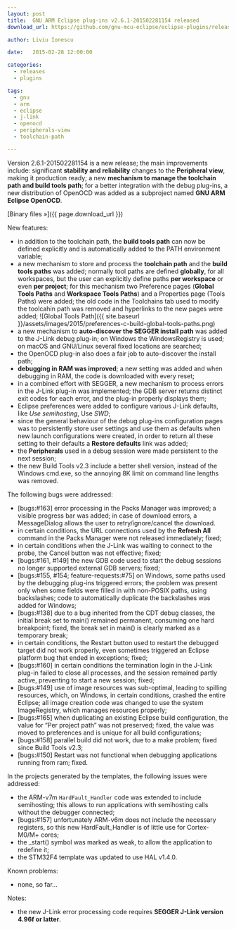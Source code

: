 ```yaml
---
layout: post
title:  GNU ARM Eclipse plug-ins v2.6.1-201502281154 released
download_url: https://github.com/gnu-mcu-eclipse/eclipse-plugins/releases/tag/v2.6.1-201502281154

author: Liviu Ionescu

date:   2015-02-28 12:00:00

categories:
  - releases
  - plugins

tags:
  - gnu
  - arm
  - eclipse
  - j-link
  - openocd
  - peripherals-view
  - toolchain-path

---
```


Version 2.6.1-201502281154 is a new release; the main improvements include: significant **stability and reliability** changes to the **Peripheral view**, making it production ready; a new **mechanism to manage the toolchain path and build tools path**; for a better integration with the debug plug-ins, a new distribution of OpenOCD was added as a subproject named **GNU ARM Eclipse OpenOCD**.

[Binary files »]({{ page.download_url }})

New features:

* in addition to the toolchain path, the **build tools path** can now be defined explicitly and is automatically added to the PATH environment variable;
* a new mechanism to store and process the **toolchain path** and the **build tools paths** was added; normally tool paths are defined **globally**, for all workspaces, but the user can explicitly define paths **per workspace** or even **per project**; for this mechanism two Preference pages (**Global Tools Paths** and **Workspace Tools Paths**) and a Properties page (Tools Paths) were added; the old code in the Toolchains tab used to modify the toolcahin path was removed and hyperlinks to the new pages were added;
![Global Tools Path]({{ site.baseurl }}/assets/images/2015/preferences-c-build-global-tools-paths.png)
* a new mechanism to **auto-discover the SEGGER install path** was added to the J-Link debug plug-in; on Windows the WindowsRegistry is used; on macOS and GNU/Linux several fixed locations are searched;
* the OpenOCD plug-in also does a fair job to auto-discover the install path;
* **debugging in RAM was improved**; a new setting was added and when debugging in RAM, the code is downloaded with every reset;
* in a combined effort with SEGGER, a new mechanism to process errors in the J-Link plug-in was implemented; the GDB server returns distinct exit codes for each error, and the plug-in properly displays them;
* Eclipse preferences were added to configure various J-Link defaults, like _Use semihosting_, Use _SWD_;
* since the general behaviour of the debug plug-ins configuration pages was to persistently store user settings and use them as defaults when new launch configurations were created, in order to return all these setting to their defaults a **Restore defaults** link was added;
* the **Peripherals** used in a debug session were made persistent to the next session;
* the new Build Tools v2.3 include a better shell version, instead of the Windows cmd.exe, so the annoying 8K limit on command line lengths was removed.

The following bugs were addressed:

* [bugs:#163] error processing in the Packs Manager was improved; a visible progress bar was added; in case of download errors, a MessageDialog allows the user to retry/ignore/cancel the download.
* in certain conditions, the URL connections used by the **Refresh All** command in the Packs Manager were not released immediately; fixed;
* in certain conditions when the J-Link was waiting to connect to the probe, the Cancel button was not effective; fixed;
* [bugs:#161, #149] the new GDB code used to start the debug sessions no longer supported external GDB servers; fixed;
* [bugs:#155, #154; feature-requests:#75] on Windows, some paths used by the debugging plug-ins triggered errors; the problem was present only when some fields were filled in with non-POSIX paths, using backslashes; code to automatically duplicate the backslashes was added for Windows;
* [bugs:#138] due to a bug inherited from the CDT debug classes, the initial break set to main() remained permanent, consuming one hard breakpoint; fixed, the break set in main() is clearly marked as a temporary break;
* in certain conditions, the Restart button used to restart the debugged target did not work properly, even sometimes triggered an Eclipse platform bug that ended in exceptions; fixed;
* [bugs:#160] in certain conditions the termination login in the J-Link plug-in failed to close all processes, and the session remained partly active, preventing to start a new session; fixed;
* [bugs:#149] use of image resources was sub-optimal, leading to spilling resources, which, on Windows, in certain conditions, crashed the entire Eclipse; all image creation code was changed to use the system ImageRegistry, which manages resources properly;
* [bugs:#165] when duplicating an existing Eclipse build configuration, the value for “Per project path” was not preserved; fixed, the value was moved to preferences and is unique for all build configurations;
* [bugs:#158] parallel build did not work, due to a make problem; fixed since Build Tools v2.3;
* [bugs:#150] Restart was not functional when debugging applications running from ram; fixed.

In the projects generated by the templates, the following issues were addressed:

* the ARM-v7m `HardFault_Handler` code was extended to include semihosting; this allows to run applications with semihosting calls without the debugger connected;
* [bugs:#157] unfortunately ARM-v6m does not include the necessary registers, so this new HardFault_Handler is of little use for Cortex-M0/M+ cores;
* the _start() symbol was marked as weak, to allow the application to redefine it;
* the STM32F4 template was updated to use HAL v1.4.0.

Known problems:

* none, so far...

Notes:

* the new J-Link error processing code requires **SEGGER J-Link version 4.96f or latter**.
